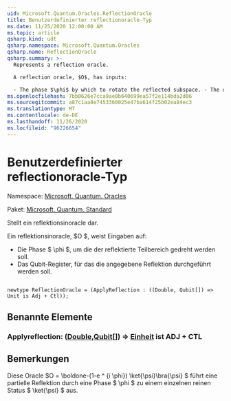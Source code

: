 ```yaml
---
uid: Microsoft.Quantum.Oracles.ReflectionOracle
title: Benutzerdefinierter reflectionoracle-Typ
ms.date: 11/25/2020 12:00:00 AM
ms.topic: article
qsharp.kind: udt
qsharp.namespace: Microsoft.Quantum.Oracles
qsharp.name: ReflectionOracle
qsharp.summary: >-
  Represents a reflection oracle.

  A reflection oracle, $O$, has inputs:

  - The phase $\phi$ by which to rotate the reflected subspace. - The qubit register on which to perform the given reflection.
ms.openlocfilehash: 7bb0626e7cca9ae0b640699ea57f2e114bda2d06
ms.sourcegitcommit: a87c1aa8e7453360025e47ba614f25b02ea84ec3
ms.translationtype: MT
ms.contentlocale: de-DE
ms.lasthandoff: 11/26/2020
ms.locfileid: "96226654"
---
```

# <a name="reflectionoracle-user-defined-type"></a>Benutzerdefinierter reflectionoracle-Typ

Namespace: [Microsoft. Quantum. Oracles](xref:Microsoft.Quantum.Oracles)

Paket: [Microsoft. Quantum. Standard](https://nuget.org/packages/Microsoft.Quantum.Standard)


Stellt ein reflektionsinoracle dar.

Ein reflektionsinoracle, $O $, weist Eingaben auf:

- Die Phase $ \phi $, um die der reflektierte Teilbereich gedreht werden soll.
- Das Qubit-Register, für das die angegebene Reflektion durchgeführt werden soll.

```qsharp

newtype ReflectionOracle = (ApplyReflection : ((Double, Qubit[]) => Unit is Adj + Ctl));
```



## <a name="named-items"></a>Benannte Elemente

### <a name="applyreflection--doublequbit--unit--is-adj--ctl"></a>Applyreflection: ([Double](xref:microsoft.quantum.lang-ref.double),[Qubit](xref:microsoft.quantum.lang-ref.qubit)[]) => [Einheit](xref:microsoft.quantum.lang-ref.unit)  ist ADJ + CTL



## <a name="remarks"></a>Bemerkungen

Diese Oracle $O = \boldone-(1-e ^ {i \phi}) \ket{\psi}\bra{\psi} $ führt eine partielle Reflektion durch eine Phase $ \phi $ zu einem einzelnen reinen Status $ \ket{\psi} $ aus.